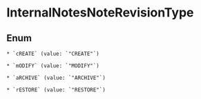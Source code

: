 
# InternalNotesNoteRevisionType

## Enum


    * `cREATE` (value: `"CREATE"`)

    * `mODIFY` (value: `"MODIFY"`)

    * `aRCHIVE` (value: `"ARCHIVE"`)

    * `rESTORE` (value: `"RESTORE"`)



